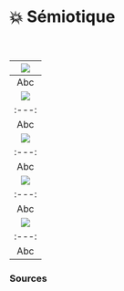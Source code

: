 # 💥 Sémiotique

  
### &nbsp;


|![](links/express-message/links/2-Sémiotique.gif) |
|:---:|
| Abc |
|![](links/express-message/links/2-Sémiotique5.gif) |
|:---:|
| Abc |
|![](links/express-message/links/2-Sémiotique10.gif) |
|:---:|
| Abc |
|![](links/express-message/links/2-Sémiotique16.gif) |
|:---:|
| Abc |
|![](links/express-message/links/2-Sémiotique26.gif) |
|:---:|
| Abc |



### Sources

<!-- - **Prénom Nom**  
  *Titre*, 0000 -->

<!-- [^1]: Adrian Frutiger, *Type, Sign, Symbol*, 1980 -->

